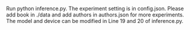 Run python inference.py. The experiment setting is in config.json. 
Please add book in ./data and add authors in authors.json for more experiments.
The model and device can be modified in Line 19 and 20 of inference.py.